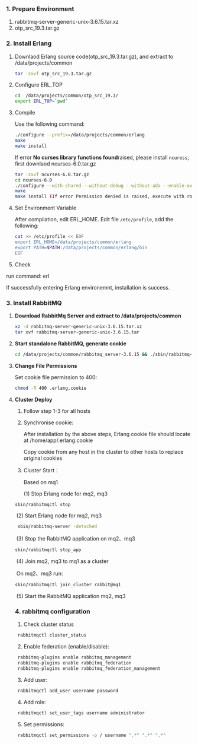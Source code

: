 ### 1. Prepare Environment

1. rabbitmq-server-generic-unix-3.6.15.tar.xz
2. otp_src_19.3.tar.gz

### 2. Install Erlang

1. Downlaod Erlang source code(otp_src_19.3.tar.gz), and extract to /data/projects/common

   ```bash
   tar -zxvf otp_src_19.3.tar.gz
   ```

2. Configure ERL_TOP

   ```bash
   cd  /data/projects/common/otp_src_19.3/
   export ERL_TOP=`pwd`
   ```

3. Compile

   Use the following command:

   ```bash
   ./configure --prefix=/data/projects/common/erlang
   make
   make install
   ```

   If error **No curses library functions found**raised, please install ``ncuress``; first downlaod ncurses-6.0.tar.gz

   ```bash
   tar -zxvf ncurses-6.0.tar.gz
   cd ncurses-6.0
   ./configure --with-shared --without-debug --without-ada --enable-overwrite  
   make
   make install (If error Permission denied is raised, execute with root priviliges)
   ```

4. Set Environment Variable

   After compilation, edit ERL_HOME. Edit file `/etc/profile`, add the following:

   ```bash
   cat >> /etc/profile << EOF
   export ERL_HOME=/data/projects/common/erlang
   export PATH=$PATH:/data/projects/common/erlang/bin
   EOF
   ```

5.  Check

   run command: erl
   
   If successfully entering Erlang environemnt, installation is success.

### 3. Install RabbitMQ

1. **Download RabbitMq Server and extract to /data/projects/common**

   ```bash
   xz -d rabbitmq-server-generic-unix-3.6.15.tar.xz
   tar xvf rabbitmq-server-generic-unix-3.6.15.tar
   ```

2. **Start standalone RabbitMQ, generate cookie**

   ```bash
   cd /data/projects/common/rabbitmq_server-3.6.15 && ./sbin/rabbitmq-server -detached
   ```

3. **Change File Permissions**

   Set cookie file permission to 400:

   ```bash
   chmod -R 400 .erlang.cookie 
   ```

4. **Cluster Deploy**

   1. Follow step 1-3 for all hosts

   2. Synchronise cookie: 

      After installation by the above steps, Erlang cookie file should locate at /home/app/.erlang.cookie

      	Copy cookie from any host in the cluster to other hosts to replace original cookies

   3. Cluster Start：

      Based on mq1

      (1) Stop Erlang node for mq2, mq3

    ```bash
    sbin/rabbitmqctl stop
    ```

   ​	(2) Start Erlang node for mq2, mq3

    ```bash
   ​ sbin/rabbitmq-server -detached
    ```

   ​	(3) Stop the RabbitMQ application on mq2、mq3

     ```bash
    sbin/rabbitmqctl stop_app
     ```

   ​	(4) Join mq2, mq3 to mq1 as a cluster

   ​   On mq2、mq3 run:

     ```bash
     sbin/rabbitmqctl join_cluster rabbit@mq1
     ```

   ​	(5) Start the RabbitMQ application mq2, mq3
   ​                     

   ### 4. rabbitmq configuration 

   1. Check cluster status

   ```bash
    rabbitmqctl cluster_status
   ```

   2. Enable federation (enable/disable):

   ```bash
    rabbitmq-plugins enable rabbitmq_management
    rabbitmq-plugins enable rabbitmq_federation
    rabbitmq-plugins enable rabbitmq_federation_management  
   ```

   3. Add user:

   ```bash
    rabbitmqctl add_user username password
   ```
   4. Add role:

   ```bash
    rabbitmqctl set_user_tags username administrator
   ```

   5. Set permissions:

   ```bash
   ​ rabbitmqctl set_permissions -p / username ".*" ".*" ".*" 
   ```
